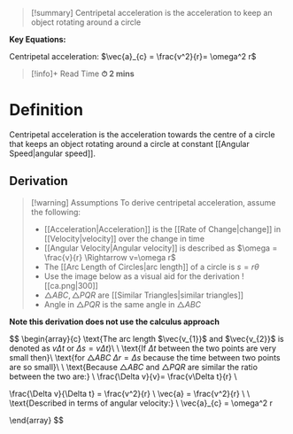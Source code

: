 
> [!summary]
Centripetal acceleration is the acceleration to keep an object rotating around a circle
> 
**Key Equations:**
> 
Centripetal acceleration:
$\vec{a}_{c} = \frac{v^2}{r}= \omega^2 r$

>[!info]+ Read Time
**⏱ 2 mins**

# Definition 
Centripetal acceleration is the acceleration towards the centre of a circle that keeps an object rotating around a circle at constant [[Angular Speed|angular speed]].

## Derivation 
> [!warning] Assumptions
To derive centripetal acceleration, assume the following:
> - [[Acceleration|Acceleration]] is the [[Rate of Change|change]] in [[Velocity|velocity]] over the change in time
> - [[Angular Velocity|Angular velocity]] is described as $\omega = \frac{v}{r} \Rightarrow v=\omega r$
> - The [[Arc Length of Circles|arc length]] of a circle is $s = r\theta$
> - Use the image below as a visual aid for the derivation
![[ca.png|300]]
> - $\triangle ABC, \triangle PQR$ are [[Similar Triangles|similar triangles]]
> - Angle in $\triangle PQR$ is the same angle in $\triangle ABC$
> 
**Note this derivation does not use the calculus approach** 

$$
\begin{array}{c}
\text{The arc length $\vec{v_{1}}$ and $\vec{v_{2}}$ is denoted as $v\Delta t$ or $\Delta s = v\Delta t$}\\ \\
\text{If $\Delta t$ between the two points are very small then}\\
\text{for $\triangle ABC$ $\Delta r= \Delta s$ because the time between two points are so small}\\
\\
\text{Because $\triangle ABC$ and $\triangle PQR$ are similar the ratio between the two are:} 
\\
\frac{\Delta v}{v}= \frac{v\Delta t}{r} \\

\frac{\Delta v}{\Delta t} = \frac{v^2}{r} \\
\vec{a} = \frac{v^2}{r} \\ \\
\text{Described in terms of angular velocity:}
\\ 
\vec{a}_{c} = \omega^2 r



\end{array}
$$



[^1]: Centripetal Acceleration. (n.d.). In _Uniform Circular Motion and Gravitation_. Lumen Learning. Retrieved July 19, 2025, from [https://courses.lumenlearning.com/suny-physics/chapter/6-2-centripetal-acceleration/](https://courses.lumenlearning.com/suny-physics/chapter/6-2-centripetal-acceleration/)
